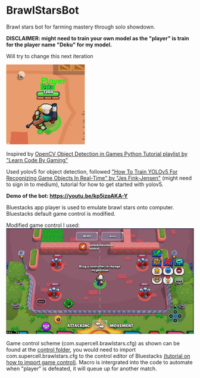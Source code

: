 # BrawlStarsBot
Brawl stars bot for farming mastery through solo showdown. 

**DISCLAIMER: might need to train your own model as the "player" is train for the player name "Deku" for my model.**

Will try to change this next iteration

![Alt text](project/image/player.jpg?raw=true " ")

Inspired by [OpenCV Object Detection in Games Python Tutorial playlist by "Learn Code By Gaming"](https://www.youtube.com/watch?v=KecMlLUuiE4&list=PL1m2M8LQlzfKtkKq2lK5xko4X-8EZzFPI) 

Used yolov5 for object detection, followed ["How To Train YOLOv5 For Recognizing Game Objects In Real-Time" by "Jes Fink-Jensen"](https://betterprogramming.pub/how-to-train-yolov5-for-recognizing-custom-game-objects-in-real-time-9d78369928a8) (might need to sign in to medium), tutorial for how to get started with yolov5.

****Demo of the bot: https://youtu.be/kp5izpAKA-Y****

Bluestacks app player is used to emulate brawl stars onto computer. Bluestacks default game control is modified.

Modified game control I used:
![Alt text](project/control/controlSetup.jpg?raw=true "Example of gamecontrol in Bluestacks")

Game control scheme (com.supercell.brawlstars.cfg) as shown can be found at the [control folder](https://github.com/Jooi025/BrawlStarsBot/tree/main/project/control), you would need to import com.supercell.brawlstars.cfg to the control editor of Bluestacks [(tutorial on how to import game control)](https://support.bluestacks.com/hc/en-us/articles/360056129291-How-to-import-your-game-controls-from-BlueStacks-4-and-use-them-in-BlueStacks-5). Macro is intergrated into the code to automate when "player" is defeated, it will queue up for another match.



